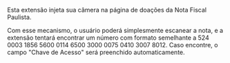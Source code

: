 Esta extensão injeta sua câmera na página de doações da Nota Fiscal Paulista.

Com esse mecanismo, o usuário poderá simplesmente escanear a nota, e a extensão tentará encontrar um número com formato semelhante a 524 0003 1856 5600 0114 6500 3000 0075 0410 3007 8012. Caso encontre, o campo "Chave de Acesso" será preenchido automaticamente.